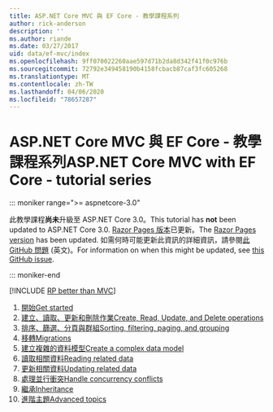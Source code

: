 ```yaml
---
title: ASP.NET Core MVC 與 EF Core - 教學課程系列
author: rick-anderson
description: ''
ms.author: riande
ms.date: 03/27/2017
uid: data/ef-mvc/index
ms.openlocfilehash: 9ff070022260aae597d71b2da8d342f41f0c976b
ms.sourcegitcommit: 72792e349458190b4158fcbacb87caf3fc605268
ms.translationtype: MT
ms.contentlocale: zh-TW
ms.lasthandoff: 04/06/2020
ms.locfileid: "78657287"
---
```

# <a name="aspnet-core-mvc-with-ef-core---tutorial-series"></a><span data-ttu-id="8fbb2-102">ASP.NET Core MVC 與 EF Core - 教學課程系列</span><span class="sxs-lookup"><span data-stu-id="8fbb2-102">ASP.NET Core MVC with EF Core - tutorial series</span></span>

::: moniker range=">= aspnetcore-3.0"

<span data-ttu-id="8fbb2-103">此教學課程**尚未**升級至 ASP.NET Core 3.0。</span><span class="sxs-lookup"><span data-stu-id="8fbb2-103">This tutorial has **not** been updated to ASP.NET Core 3.0.</span></span> <span data-ttu-id="8fbb2-104">[Razor Pages 版本](xref:data/ef-rp/intro)已更新。</span><span class="sxs-lookup"><span data-stu-id="8fbb2-104">The [Razor Pages version](xref:data/ef-rp/intro) has been updated.</span></span> <span data-ttu-id="8fbb2-105">如需何時可能更新此資訊的詳細資訊，請參閱[此 GitHub 問題](https://github.com/dotnet/AspNetCore.Docs/issues/13920) \(英文\)。</span><span class="sxs-lookup"><span data-stu-id="8fbb2-105">For information on when this might be updated, see [this GitHub issue](https://github.com/dotnet/AspNetCore.Docs/issues/13920).</span></span>

::: moniker-end

[!INCLUDE [RP better than MVC](../../includes/RP-EF/rp-over-mvc.md)]

1. [<span data-ttu-id="8fbb2-106">開始</span><span class="sxs-lookup"><span data-stu-id="8fbb2-106">Get started</span></span>](xref:data/ef-mvc/intro)
1. [<span data-ttu-id="8fbb2-107">建立、讀取、更新和刪除作業</span><span class="sxs-lookup"><span data-stu-id="8fbb2-107">Create, Read, Update, and Delete operations</span></span>](xref:data/ef-mvc/crud)
1. [<span data-ttu-id="8fbb2-108">排序、篩選、分頁與群組</span><span class="sxs-lookup"><span data-stu-id="8fbb2-108">Sorting, filtering, paging, and grouping</span></span>](xref:data/ef-mvc/sort-filter-page)
1. [<span data-ttu-id="8fbb2-109">移轉</span><span class="sxs-lookup"><span data-stu-id="8fbb2-109">Migrations</span></span>](xref:data/ef-mvc/migrations)
1. [<span data-ttu-id="8fbb2-110">建立複雜的資料模型</span><span class="sxs-lookup"><span data-stu-id="8fbb2-110">Create a complex data model</span></span>](xref:data/ef-mvc/complex-data-model)
1. [<span data-ttu-id="8fbb2-111">讀取相關資料</span><span class="sxs-lookup"><span data-stu-id="8fbb2-111">Reading related data</span></span>](xref:data/ef-mvc/read-related-data)
1. [<span data-ttu-id="8fbb2-112">更新相關資料</span><span class="sxs-lookup"><span data-stu-id="8fbb2-112">Updating related data</span></span>](xref:data/ef-mvc/update-related-data)
1. [<span data-ttu-id="8fbb2-113">處理並行衝突</span><span class="sxs-lookup"><span data-stu-id="8fbb2-113">Handle concurrency conflicts</span></span>](xref:data/ef-mvc/concurrency)
1. [<span data-ttu-id="8fbb2-114">繼承</span><span class="sxs-lookup"><span data-stu-id="8fbb2-114">Inheritance</span></span>](xref:data/ef-mvc/inheritance)
1. [<span data-ttu-id="8fbb2-115">進階主題</span><span class="sxs-lookup"><span data-stu-id="8fbb2-115">Advanced topics</span></span>](xref:data/ef-mvc/advanced)
